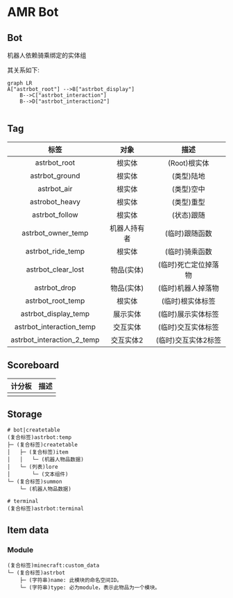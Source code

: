 # AMR Bot

## Bot

机器人依赖骑乘绑定的实体组

其关系如下:

```mermaid
graph LR
A["astrbot_root"] -->B["astrbot_display"]
	B-->C["astrbot_interaction"]
	B-->D["astrbot_interaction2"]
	
```

## Tag

|            标签            |     对象     |         描述         |
| :------------------------: | :----------: | :------------------: |
|        astrbot_root        |    根实体    |     (Root)根实体     |
|       astrbot_ground       |    根实体    |      (类型)陆地      |
|        astrbot_air         |    根实体    |      (类型)空中      |
|       astrobot_heavy       |    根实体    |      (类型)重型      |
|       astrbot_follow       |    根实体    |      (状态)跟随      |
|     astrbot_owner_temp     | 机器人持有者 |    (临时)跟随函数    |
|     astrbot_ride_temp      |    根实体    |    (临时)骑乘函数    |
|     astrbot_clear_lost     |  物品(实体)  | (临时)死亡定位掉落物 |
|        astrbot_drop        |  物品(实体)  |  (临时)机器人掉落物  |
|     astrbot_root_temp      |    根实体    |   (临时)根实体标签   |
|    astrbot_display_temp    |   展示实体   |  (临时)展示实体标签  |
|  astrbot_interaction_temp  |   交互实体   |  (临时)交互实体标签  |
| astrbot_interaction_2_temp |  交互实体2   | (临时)交互实体2标签  |

## Scoreboard

| 计分板 | 描述 |
| :----: | :--: |
|        |      |

## Storage

```NBTTree
# bot|createtable
(复合标签)astrbot:temp
├─ (复合标签)createtable
│	├─ (复合标签)item
│	│	└─ (机器人物品数据)
│	└─ (列表)lore
│		└─ (文本组件)
└─ (复合标签)summon
	└─ (机器人物品数据)
```

```NBTTree
# terminal
(复合标签)astrbot:terminal
```



## Item data

### Module

```NBTTree
(复合标签)minecraft:custom_data
└─ (复合标签)astrbot
	├─ (字符串)name: 此模块的命名空间ID。
    └─ (字符串)type: 必为module，表示此物品为一个模块。
```

